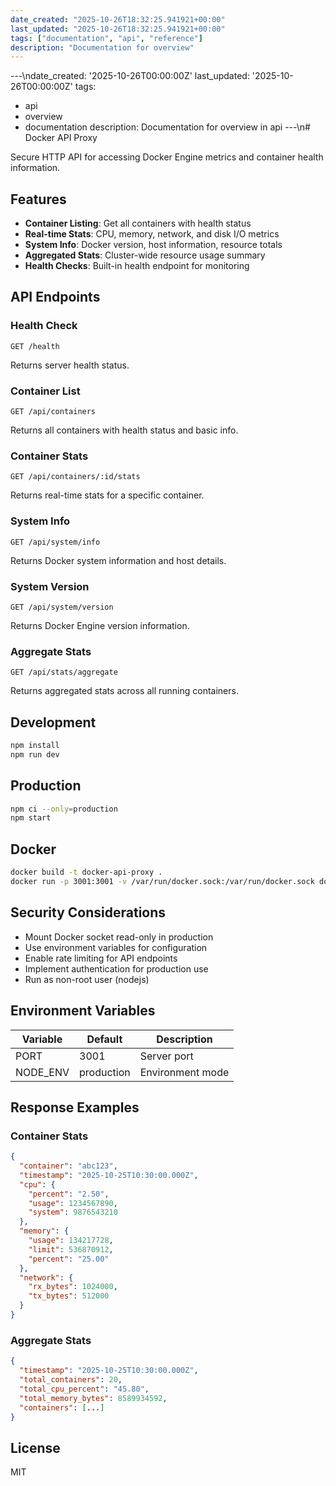 ```yaml
---
date_created: "2025-10-26T18:32:25.941921+00:00"
last_updated: "2025-10-26T18:32:25.941921+00:00"
tags: ["documentation", "api", "reference"]
description: "Documentation for overview"
---
```


---\ndate_created: '2025-10-26T00:00:00Z'
last_updated: '2025-10-26T00:00:00Z'
tags:

- api
- overview
- documentation
  description: Documentation for overview in api
  ---\n# Docker API Proxy

Secure HTTP API for accessing Docker Engine metrics and container health information.

## Features

- **Container Listing**: Get all containers with health status
- **Real-time Stats**: CPU, memory, network, and disk I/O metrics
- **System Info**: Docker version, host information, resource totals
- **Aggregated Stats**: Cluster-wide resource usage summary
- **Health Checks**: Built-in health endpoint for monitoring

## API Endpoints

### Health Check

```
GET /health
```

Returns server health status.

### Container List

```
GET /api/containers
```

Returns all containers with health status and basic info.

### Container Stats

```
GET /api/containers/:id/stats
```

Returns real-time stats for a specific container.

### System Info

```
GET /api/system/info
```

Returns Docker system information and host details.

### System Version

```
GET /api/system/version
```

Returns Docker Engine version information.

### Aggregate Stats

```
GET /api/stats/aggregate
```

Returns aggregated stats across all running containers.

## Development

```bash
npm install
npm run dev
```

## Production

```bash
npm ci --only=production
npm start
```

## Docker

```bash
docker build -t docker-api-proxy .
docker run -p 3001:3001 -v /var/run/docker.sock:/var/run/docker.sock docker-api-proxy
```

## Security Considerations

- Mount Docker socket read-only in production
- Use environment variables for configuration
- Enable rate limiting for API endpoints
- Implement authentication for production use
- Run as non-root user (nodejs)

## Environment Variables

| Variable | Default    | Description      |
| -------- | ---------- | ---------------- |
| PORT     | 3001       | Server port      |
| NODE_ENV | production | Environment mode |

## Response Examples

### Container Stats

```json
{
  "container": "abc123",
  "timestamp": "2025-10-25T10:30:00.000Z",
  "cpu": {
    "percent": "2.50",
    "usage": 1234567890,
    "system": 9876543210
  },
  "memory": {
    "usage": 134217728,
    "limit": 536870912,
    "percent": "25.00"
  },
  "network": {
    "rx_bytes": 1024000,
    "tx_bytes": 512000
  }
}
```

### Aggregate Stats

```json
{
  "timestamp": "2025-10-25T10:30:00.000Z",
  "total_containers": 20,
  "total_cpu_percent": "45.80",
  "total_memory_bytes": 8589934592,
  "containers": [...]
}
```

## License

MIT
